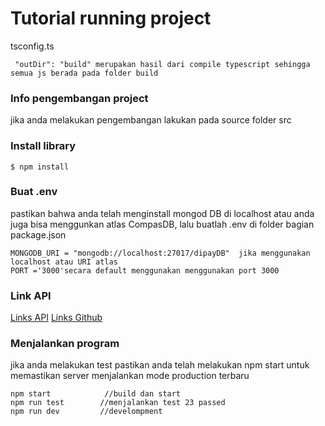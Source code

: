 # Tutorial running project

tsconfig.ts

```
 "outDir": "build" merupakan hasil dari compile typescript sehingga semua js berada pada folder build
```

### Info pengembangan project

jika anda melakukan pengembangan lakukan pada source folder src

### Install library

`$ npm install `

### Buat .env

pastikan bahwa anda telah menginstall mongod DB di localhost atau anda juga bisa menggunkan atlas CompasDB, lalu buatlah .env di folder bagian package.json

```
MONGODB_URI = "mongodb://localhost:27017/dipayDB"  jika menggunakan localhost atau URI atlas
PORT ='3000'secara default menggunakan menggunakan port 3000
```

### Link API

[Links API](https://documenter.getpostman.com/view/3535934/2s93eVXZRu#5c8a7407-f5f0-4407-a839-245cb78c0fe9)
[Links Github ](https://github.com/Jkenyut/test_Dipay)

### Menjalankan program

jika anda melakukan test pastikan anda telah melakukan npm start untuk memastikan server menjalankan mode production terbaru

```
npm start            //build dan start
npm run test        //menjalankan test 23 passed
npm run dev         //develompment
```
